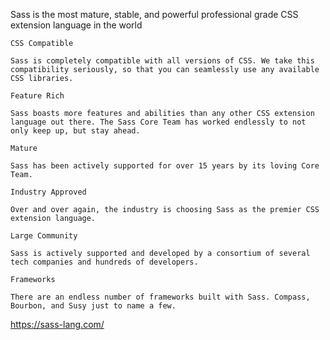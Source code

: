 Sass is the most mature, stable, and powerful professional grade CSS extension language in the world

    CSS Compatible

    Sass is completely compatible with all versions of CSS. We take this compatibility seriously, so that you can seamlessly use any available CSS libraries.

    Feature Rich

    Sass boasts more features and abilities than any other CSS extension language out there. The Sass Core Team has worked endlessly to not only keep up, but stay ahead.

    Mature

    Sass has been actively supported for over 15 years by its loving Core Team.

    Industry Approved

    Over and over again, the industry is choosing Sass as the premier CSS extension language.

    Large Community

    Sass is actively supported and developed by a consortium of several tech companies and hundreds of developers.

    Frameworks

    There are an endless number of frameworks built with Sass. Compass, Bourbon, and Susy just to name a few.

https://sass-lang.com/
